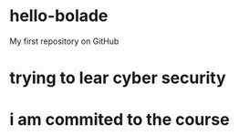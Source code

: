 # hello-bolade
My first repository on GitHub
# trying to lear cyber security
# i am commited to the course

